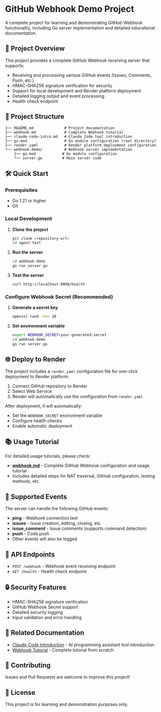 # GitHub Webhook Demo Project

A complete project for learning and demonstrating GitHub Webhook functionality, including Go server implementation and detailed educational documentation.

## 🚀 Project Overview

This project provides a complete GitHub Webhook receiving server that supports:

- Receiving and processing various GitHub events (Issues, Comments, Push, etc.)
- HMAC-SHA256 signature verification for security
- Support for local development and Render platform deployment
- Detailed logging output and event processing
- Health check endpoint

## 📁 Project Structure

```
├── README.md              # Project documentation
├── webhook.md             # Complete Webhook tutorial
├── claude-code-intro.md   # Claude Code tool introduction
├── go.mod                 # Go module configuration (root directory)
├── render.yaml            # Render platform deployment configuration
└── webhook-demo/          # Webhook server implementation
    ├── go.mod            # Go module configuration
    └── server.go         # Main server code
```

## 🛠️ Quick Start

### Prerequisites

- Go 1.21 or higher
- Git

### Local Development

1. **Clone the project**
   ```bash
   git clone <repository-url>
   cd agent-test
   ```

2. **Run the server**
   ```bash
   cd webhook-demo
   go run server.go
   ```

3. **Test the server**
   ```bash
   curl http://localhost:8080/health
   ```

### Configure Webhook Secret (Recommended)

1. **Generate a secret key**
   ```bash
   openssl rand -hex 20
   ```

2. **Set environment variable**
   ```bash
   export WEBHOOK_SECRET=your-generated-secret
   cd webhook-demo
   go run server.go
   ```

## 🌐 Deploy to Render

The project includes a `render.yaml` configuration file for one-click deployment to Render platform:

1. Connect GitHub repository to Render
2. Select Web Service
3. Render will automatically use the configuration from `render.yaml`

After deployment, it will automatically:
- Set the `WEBHOOK_SECRET` environment variable
- Configure health checks
- Enable automatic deployment

## 📚 Usage Tutorial

For detailed usage tutorials, please check:
- [**webhook.md**](webhook.md) - Complete GitHub Webhook configuration and usage tutorial
- Includes detailed steps for NAT traversal, GitHub configuration, testing methods, etc.

## 🎯 Supported Events

The server can handle the following GitHub events:

- **ping** - Webhook connection test
- **issues** - Issue creation, editing, closing, etc.
- **issue_comment** - Issue comments (supports command detection)
- **push** - Code push
- Other events will also be logged

## 🔧 API Endpoints

- `POST /webhook` - Webhook event receiving endpoint
- `GET /health` - Health check endpoint

## 🔒 Security Features

- HMAC-SHA256 signature verification
- GitHub Webhook Secret support
- Detailed security logging
- Input validation and error handling

## 📖 Related Documentation

- [Claude Code Introduction](claude-code-intro.md) - AI programming assistant tool introduction
- [Webhook Tutorial](webhook.md) - Complete tutorial from scratch

## 🤝 Contributing

Issues and Pull Requests are welcome to improve this project!

## 📄 License

This project is for learning and demonstration purposes only.